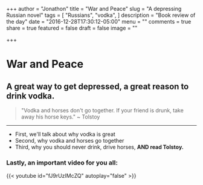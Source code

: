 +++
author = "Jonathon"
title = "War and Peace"
slug = "A depressing Russian novel"
tags = [
  "Russians",
  "vodka",
]
description = "Book review of the day"
date = "2016-12-28T17:30:12-05:00"
menu = ""
comments = true
share = true
featured = false
draft = false
image = ""

+++

# War and Peace
## A great way to get depressed, a great reason to drink vodka.

> "Vodka and horses don't go together.  If your friend is drunk, take away his horse keys."  ~ Tolstoy
---

* First, we'll talk about why vodka is great
* Second, why vodka and horses go together
* Third, why you should never drink, drive horses, **AND read Tolstoy.**

### Lastly, an important video for you all:

{{< youtube id="fJ9rUzIMcZQ" autoplay="false" >}}
